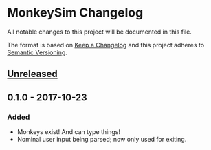 # MonkeySim Changelog

All notable changes to this project will be documented in this file.

The format is based on [Keep a Changelog](http://keepachangelog.com/en/1.0.0/)
and this project adheres to [Semantic Versioning](http://semver.org/spec/v2.0.0.html).

## [Unreleased](https://github.com/rabdill/monkeysim/compare/v0.0.1...HEAD)

## 0.1.0 - 2017-10-23
### Added
- Monkeys exist! And can type things!
- Nominal user input being parsed; now only used for exiting.
